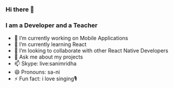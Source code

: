 ### Hi there 👋
### I am a Developer and a Teacher

- 🔭 I’m currently working on Mobile Applications
- 🌱 I’m currently learning React
- 👯 I’m looking to collaborate with other React Native Developers 
- 💬 Ask me about my projects
- 📫 Skype: live:sanimridha
- 😄 Pronouns: sa-ni
- ⚡ Fun fact: i love singing🎙

